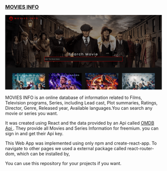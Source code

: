 <a href="https://moviesinfoo.netlify.app/" >

<h3>MOVIES INFO</h3>

![moviesinfo](./src/assets/moviesinfo.png)

</a>

MOVIES INFO is an online database of information related to Films, Television programs, Series, including Lead cast, Plot summaries, Ratings, Director, Genre, Released year, Available languages.You can search any movie or series you want.

It was created using React and the data provided by an Api called <a href="https://www.omdbapi.com/"> OMDB Api </a>. They provide all Movies and Series Information for freemium. you can sign in and get their Api key.

This Web App was implemented using only npm and create-react-app. To navigate to other pages we used a external package called react-router-dom, which can be installed by,

You can use this repository for your projects if you want.
